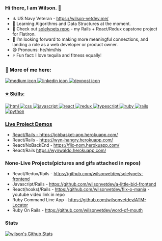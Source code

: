 ### Hi there, I am Wilson. 👋

<!--
- 👯 I’m looking to collaborate on ...
- 🤔 I’m looking for help with ...
- 🔭 I’m currently finished with my Module 3 project(a-little-bid) at Flatiron utilizing vanilla JS and a rails API that I built.
**wilsonvetdev/wilsonvetdev** is a ✨ _special_ ✨ repository because its `README.md` (this file) appears on your GitHub profile.

Here are some ideas to get you started:
-->

- ⚓️ US Navy Veteran -  https://wilson-vetdev.me/
- 🌱 Learning Algorithms and Data Structures at the moment. 
- 🐥 Check out 
<a href='https://github.com/wilsonvetdev/solelypets-frontend' target='_blank'>solelypets repo</a> - my Rails + React/Redux capstone project for Flatiron.
- 🤔 I’m looking forward to making more meaningful connections, and landing a role as a web developer or product owner.
- 😄 Pronouns: he/him/his
- ⚡ Fun fact: I love tequila and fitness equally!

### 💬 More of me here:  
<p>
  <a href="https://medium.com/@wilsonvetdev">
    <img alt="medium icon" src="https://img.shields.io/badge/medium-%2312100E.svg?&style=for-the-badge&logo=medium&logoColor=white" />
  </a> 
  <a href="https://www.linkedin.com/in/wilsonvetdev/">
      <img alt="linkedin icon" src="https://img.shields.io/badge/linkedin-%230077B5.svg?&style=for-the-badge&logo=linkedin&logoColor=white" />
  </a>
  <a href="">
    <img alt="devpost icon" src="https://img.shields.io/badge/devpost-%2312100E.svg?&style=for-the-badge&logo=devpost&logoColor=white" />
</p>

### ⭐️ Skills:
<p>
  <img alt='html' src='https://img.shields.io/badge/html-%23239120.svg?&style=for-the-badge&logo=html5&logoColor=white' />
  <img alt='css' src='https://img.shields.io/badge/css-%23239120.svg?&style=for-the-badge&logo=css3&logoColor=white' />
  <img alt='javascript' src='https://img.shields.io/badge/javascript-%23F7DF1E.svg?&style=for-the-badge&logo=javascript&logoColor=black' />
  <img alt='react' src='https://img.shields.io/badge/react%20-%2320232a.svg?&style=for-the-badge&logo=react&logoColor=%2361DAFB' />
  <img alt='redux' src='https://img.shields.io/badge/redux%20-%23593d88.svg?&style=for-the-badge&logo=redux&logoColor=white' />
  <img alt='typescript' src='https://img.shields.io/badge/typescript%20-%23007ACC.svg?&style=for-the-badge&logo=typescript&logoColor=white' />
  <img alt='ruby' src='https://img.shields.io/badge/ruby-%23CC342D.svg?&style=for-the-badge&logo=ruby&logoColor=white' />
  <img alt='rails' src='https://img.shields.io/badge/rails%20-%23CC0000.svg?&style=for-the-badge&logo=ruby-on-rails&logoColor=white' />
  <img alt='python' src='https://img.shields.io/badge/python%20-%2314354C.svg?&style=for-the-badge&logo=python&logoColor=white' />
</p>

### Live Project Demos
- React/Rails - https://jobbasket-app.herokuapp.com/
- React/Rails - https://wyn-hangry.herokuapp.com/
- React/NoBackEnd - https://flix-nom.herokuapp.com/ 
- React/Rails https://wynwaldo.herokuapp.com/


### None-Live Projects(pictures and gifs attached in repos)
- React/Redux/Rails - https://github.com/wilsonvetdev/solelypets-frontend
- Javascript/Rails - https://github.com/wilsonvetdev/a-little-bid-frontend
- React(hooks)/Rails - https://github.com/wilsonvetdev/flix-o-mania - youtube video link in repo
- Ruby Command Line App - https://github.com/wilsonvetdev/ATM-Locator 
- Ruby On Rails - https://github.com/wilsonvetdev/word-of-mouth

### Stats
<a href="https://github.com/wilsonvetdev">
<img align="center" alt="wilson's Github Stats" src="https://github-readme-stats.codestackr.vercel.app/api?username=wilsonvetdev&show_icons=true&hide_border=true&count_private=true&include_all_commits=true&theme=nord" />
</a>
